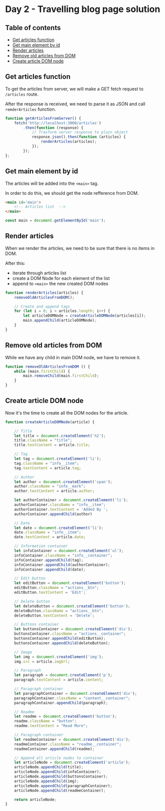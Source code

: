 # Day 2 - Travelling blog page solution

## Table of contents

- [Get articles function](#get-articles-function)
- [Get main element by id](#get-main-element-by-id)
- [Render articles](#render-articles)
- [Remove old articles from DOM](#remove-old-articles-from-dom)
- [Create article DOM node](#create-article-dom-node)

## Get articles function

To get the articles from server, we will make a GET fetch request to `/articles` route.

After the response is received, we need to parse it as JSON and call `remderArticles` function.

```JavaScript
function getArticlesFromServer() {
    fetch('http://localhost:3000/articles')
        .then(function (response) {
            // Trasform server response to plain object
            response.json().then(function (articles) {
                renderArticles(articles);
            });
        });
};
```

## Get main element by id

The articles will be added into the `<main>` tag.

In order to do this, we should get the node refference from DOM.

```HTML
<main id='main'>
    <!-- Articles list  -->
</main>
```

```JavaScript
const main = document.getElementById('main');
```

## Render articles

When we render the articles, we need to be sure that there is no items in DOM.

After this:

- iterate through articles list
- create a DOM Node for each element of the list
- append to `<main>` the new created DOM nodes

```JavaScript
function renderArticles(articles) {
    removeOldArticlesFromDOM();

    // Create and append tags
    for (let i = 0; i < articles.length; i++) {
        let articleDOMNode = createArticleDOMNode(articles[i]);
        main.appendChild(articleDOMNode);
    }
}
```

## Remove old articles from DOM

While we have any child in main DOM node, we have to remove it.

```JavaScript
function removeOldArticlesFromDOM () {
    while (main.firstChild) {
        main.removeChild(main.firstChild);
    }
}
```

## Create article DOM node

Now it's the time to create all the DOM nodes for the article.

```JavaScript
function createArticleDOMNode(article) {

    // Title
    let title = document.createElement('h2');
    title.className = "title";
    title.textContent = article.title;

    // Tag
    let tag = document.createElement('li');
    tag.className = "info__item";
    tag.textContent = article.tag;

    // Author
    let author = document.createElement('span');
    author.className = "info__mark";
    author.textContent = article.author;

    let authorContainer = document.createElement('li');
    authorContainer.className = "info__item";
    authorContainer.textContent = 'Added By ';
    authorContainer.appendChild(author)

    // Date
    let date = document.createElement('li');
    date.className = "info__item";
    date.textContent = article.date;

    // Information container
    let infoContainer = document.createElement('ul');
    infoContainer.className = "info__container";
    infoContainer.appendChild(tag);
    infoContainer.appendChild(authorContainer);
    infoContainer.appendChild(date);

    // Edit button
    let editButton = document.createElement('button');
    editButton.className = "actions__btn";
    editButton.textContent = 'Edit';

    // Delete button
    let deleteButton = document.createElement('button');
    deleteButton.className = "actions__btn";
    deleteButton.textContent = 'Delete';

    // Buttons container
    let buttonsContainer = document.createElement('div');
    buttonsContainer.className = "actions__container";
    buttonsContainer.appendChild(editButton);
    buttonsContainer.appendChild(deleteButton);

    // Image
    let img = document.createElement('img');
    img.src = article.imgUrl;

    // Paragraph
    let paragraph = document.createElement('p');
    paragraph.textContent = article.content;

    // Paragraph container
    let paragraphContainer = document.createElement('div');
    paragraphContainer.className = "content__container";
    paragraphContainer.appendChild(paragraph);

    // Readme
    let readme = document.createElement('button');
    readme.className = "button";
    readme.textContent = "Read More";

    // Paragraph container
    let readmeContainer = document.createElement('div');
    readmeContainer.className = "readme__container";
    readmeContainer.appendChild(readme);

    // Append all article nodes to container
    let articleNode = document.createElement('article');
    articleNode.appendChild(title);
    articleNode.appendChild(infoContainer);
    articleNode.appendChild(buttonsContainer);
    articleNode.appendChild(img);
    articleNode.appendChild(paragraphContainer);
    articleNode.appendChild(readmeContainer);

    return articleNode;
}
```